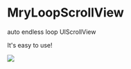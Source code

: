 # MryLoopScrollView
auto endless loop UIScrollView

It's easy to use!


![](https://github.com/mryun11/MryLoadMoreFooter/raw/master/gif/demonstration.gif)  
